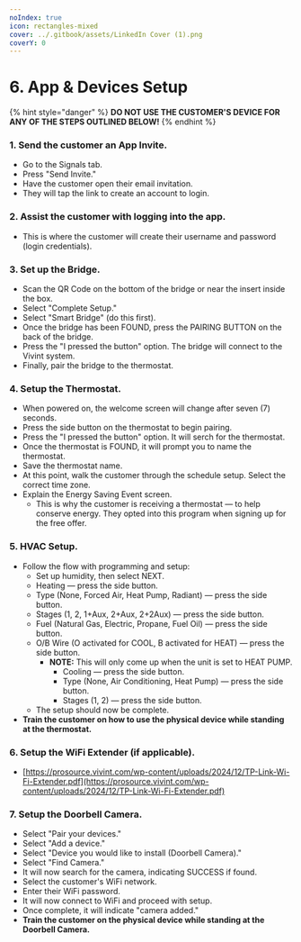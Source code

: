 ```yaml
---
noIndex: true
icon: rectangles-mixed
cover: ../.gitbook/assets/LinkedIn Cover (1).png
coverY: 0
---
```


# 6. App & Devices Setup

{% hint style="danger" %}
**DO NOT USE THE CUSTOMER'S DEVICE FOR ANY OF THE STEPS OUTLINED BELOW!**
{% endhint %}

### 1. Send the customer an App Invite.

* Go to the Signals tab.
* Press "Send Invite."
* Have the customer open their email invitation.
* They will tap the link to create an account to login.

### 2. Assist the customer with logging into the app.

* This is where the customer will create their username and password (login credentials).

### 3. Set up the Bridge.

* Scan the QR Code on the bottom of the bridge or near the insert inside the box.
* Select "Complete Setup."
* Select "Smart Bridge" (do this first).
* Once the bridge has been FOUND, press the PAIRING BUTTON on the back of the bridge.
* Press the "I pressed the button" option. The bridge will connect to the Vivint system.
* Finally, pair the bridge to the thermostat.

### 4. Setup the Thermostat.

* When powered on, the welcome screen will change after seven (7) seconds.
* Press the side button on the thermostat to begin pairing.
* Press the "I pressed the button" option. It will serch for the thermostat.
* Once the thermostat is FOUND, it will prompt you to name the thermostat.
* Save the thermostat name.
* At this point, walk the customer through the schedule setup. Select the correct time zone.
* Explain the Energy Saving Event screen.
  * This is why the customer is receiving a thermostat — to help conserve energy. They opted into this program when signing up for the free offer.

### 5. HVAC Setup.

* Follow the flow with programming and setup:
  * Set up humidity, then select NEXT.
  * Heating — press the side button.
  * Type (None, Forced Air, Heat Pump, Radiant) — press the side button.
  * Stages (1, 2, 1+Aux, 2+Aux, 2+2Aux) — press the side button.
  * Fuel (Natural Gas, Electric, Propane, Fuel Oil) — press the side button.
  * O/B Wire (O activated for COOL, B activated for HEAT) — press the side button.
    * **NOTE:** This will only come up when the unit is set to HEAT PUMP.
      * Cooling — press the side button.
      * Type (None, Air Conditioning, Heat Pump) — press the side button.
      * Stages (1, 2) — press the side button.
  * The setup should now be complete.
* **Train the customer on how to use the physical device while standing at the thermostat.**

### 6. Setup the WiFi Extender (if applicable).

* [https://prosource.vivint.com/wp-content/uploads/2024/12/TP-Link-Wi-Fi-Extender.pdf](https://prosource.vivint.com/wp-content/uploads/2024/12/TP-Link-Wi-Fi-Extender.pdf)

### 7. Setup the Doorbell Camera.

* Select "Pair your devices."
* Select "Add a device."
* Select "Device you would like to install (Doorbell Camera)."
* Select "Find Camera."
* It will now search for the camera, indicating SUCCESS if found.
* Select the customer's WiFi network.
* Enter their WiFi password.
* It will now connect to WiFi and proceed with setup.
* Once complete, it will indicate "camera added."
* **Train the customer on the physical device while standing at the Doorbell Camera.**

